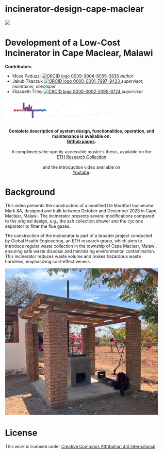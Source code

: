# incinerator-design-cape-maclear
<!-- badges: start -->

[![](https://img.shields.io/badge/License-CC_BY_4.0-lightgrey.svg)](https://creativecommons.org/licenses/by/4.0/)

<!-- badges: end -->

<h1> Development of a Low-Cost Incinerator in Cape Maclear, Malawi </h1>

<b>Contributors</b>  
- Mosè Peduzzi <a href="https://orcid.org/0009-0004-6055-3835">
<img alt="ORCID logo" src="https://info.orcid.org/wp-content/uploads/2019/11/orcid_16x16.png" width="16" height="16" /> 0009-0004-6055-3835
</a> *author*  
- Jakub Tkaczuk <a href="https://orcid.org/0000-0001-7997-9423">
<img alt="ORCID logo" src="https://info.orcid.org/wp-content/uploads/2019/11/orcid_16x16.png" width="16" height="16" /> 0000-0001-7997-9423
</a> *supervisor, maintainer, developer*  
- Elizabeth Tilley <a href="https://orcid.org/0000-0002-2095-9724">
<img alt="ORCID logo" src="https://info.orcid.org/wp-content/uploads/2019/11/orcid_16x16.png" width="16" height="16" /> 0000-0002-2095-9724
</a> *supervisor*  

<p align="middle"> 
<img src="img/ETH_GHE_logo_negative.svg" width=600>
<br><br>
<b>Complete description of system design, functionalities, operation, and maintenance is available on:<br \>
<a href="https://global-health-engineering.github.io/incinerator-design-cape-maclear/">Github pages</a>.
</b>
<br><br>
It compliments the openly-accessible master’s thesis, available on the<br \>  
<a href="https://www.research-collection.ethz.ch/handle/20.500.11850/670633">ETH Research Collection</a>
<br><br>
and the introduction video available on<br \>
<a href="https://www.youtube.com/watch?v=6FmEJcynxZE">Youtube</a>.
</p>

# Background

This video presents the construction of a modified De Montfort Incinerator Mark 8A, designed and built between October and December 2023 in Cape Maclear, Malawi. The incinerator presents several modifications compared to the original design, e.g., the ash collection drawer and the cyclone separator to filter the flue gases.

The construction of the incinerator is part of a broader project conducted by Global Health Engineering, an ETH research group, which aims to introduce regular waste collection in the township of Cape Maclear, Malawi, ensuring safe waste disposal and minimizing environmental contamination. This incinerator reduces waste volume and  makes hazardous waste harmless, emphasizing cost-effectiveness.

![](img/00-incenerator-clinic.jpg)

# License

This work is licensed under
[Creative Commons Attribution 4.0 International](https://github.com/Global-Health-Engineering/incinerator-design-cape-maclear/blob/main/LICENSE.md).
